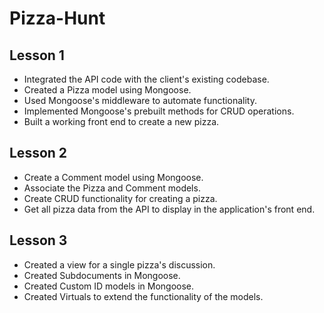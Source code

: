 # Pizza-Hunt

## Lesson 1

- Integrated the API code with the client's existing codebase.
- Created a Pizza model using Mongoose.
- Used Mongoose's middleware to automate functionality.
- Implemented Mongoose's prebuilt methods for CRUD operations.
- Built a working front end to create a new pizza.

## Lesson 2

- Create a Comment model using Mongoose.
- Associate the Pizza and Comment models.
- Create CRUD functionality for creating a pizza.
- Get all pizza data from the API to display in the application's front end.

## Lesson 3

- Created a view for a single pizza's discussion.
- Created Subdocuments in Mongoose.
- Created Custom ID models in Mongoose.
- Created Virtuals to extend the functionality of the models.
